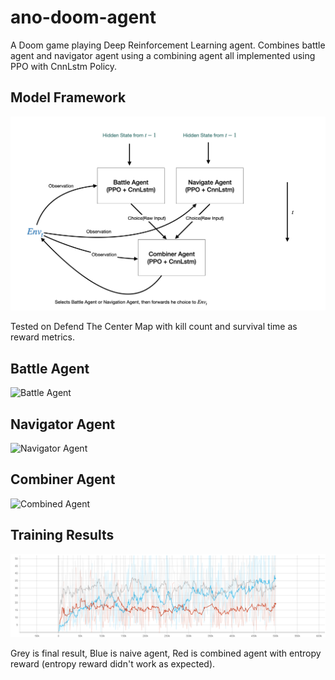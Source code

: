 # ano-doom-agent

A Doom game playing Deep Reinforcement Learning agent. Combines battle agent and navigator agent using a combining agent all implemented using PPO with CnnLstm Policy.

## Model Framework

<img src="./fig/framework.png" alt="Framework" width="650"/>

Tested on Defend The Center Map with kill count and survival time as reward metrics.

## Battle Agent

![Battle Agent](./fig/battle_agent.gif)

## Navigator Agent

![Navigator Agent](./fig/nav_agent.gif)

## Combiner Agent

![Combined Agent](./fig/combined_agent.gif)

## Training Results

![Episode Reward](./fig/episode_reward.png)

Grey is final result, Blue is naive agent, Red is combined agent with entropy reward (entropy reward didn't work as expected).
